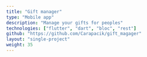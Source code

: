 ```yaml
---
title: "Gift manager"
type: "Mobile app"
description: "Manage your gifts for peoples"
technologies: ["flutter", "dart", "bloc", "rest"]
github: "https://github.com/Carapacik/gift_magager"
layout: "single-project"
weight: 35
---
```

